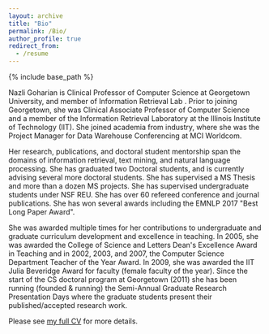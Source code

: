 ```yaml
---
layout: archive
title: "Bio"
permalink: /Bio/
author_profile: true
redirect_from:
  - /resume
---
```


{% include base_path %}

Nazli Goharian is Clinical Professor of Computer Science at Georgetown University, and member of Information Retrieval Lab . Prior to joining Georgetown, she was Clinical Associate Professor of Computer Science and a member of the Information Retrieval Laboratory at the Illinois Institute of Technology (IIT). She joined academia from industry, where she was the Project Manager for Data Warehouse Conferencing at MCI Worldcom.

Her research, publications, and doctoral student mentorship span the domains of information retrieval, text mining, and natural language processing. She has graduated two Doctoral students, and is currently advising several more doctoral students. She has supervised a MS Thesis and more than a dozen MS projects. She has supervised undergraduate students under NSF REU. She has over 60 refereed conference and journal publications. She has won several awards including the EMNLP 2017 "Best Long Paper Award".

She was awarded multiple times for her contributions to undergraduate and graduate curriculum development and excellence in teaching. In 2005, she was awarded the College of Science and Letters Dean's Excellence Award in Teaching and in 2002, 2003, and 2007, the Computer Science Department Teacher of the Year Award. In 2009, she was awarded the IIT Julia Beveridge Award for faculty (female faculty of the year). Since the start of the CS doctoral program at Georgetown (2011) she has been running (founded & running) the Semi-Annual Graduate Research Presentation Days where the graduate students present their published/accepted research work.

Please see [my full CV](../files/cv.pdf) for more details.



<!-- Education
======
* B.S. in Github, Github University, 2012
* M.S. in Jekyll, Github University, 2014
* Ph.D in Version Control Theory, Github University, 2018 (expected)

Work experience
======
* Summer 2015: Research Assistant
  * Github University
  * Duties included: Tagging issues
  * Supervisor: Professor Git

* Fall 2015: Research Assistant
  * Github University
  * Duties included: Merging pull requests
  * Supervisor: Professor Hub

Skills
======
* Skill 1
* Skill 2
  * Sub-skill 2.1
  * Sub-skill 2.2
  * Sub-skill 2.3
* Skill 3

Publications
======
  <ul>{% for post in site.publications %}
    {% include archive-single-cv.html %}
  {% endfor %}</ul>

Talks
======
  <ul>{% for post in site.talks %}
    {% include archive-single-talk-cv.html %}
  {% endfor %}</ul>

Teaching
======
  <ul>{% for post in site.teaching %}
    {% include archive-single-cv.html %}
  {% endfor %}</ul>

Service and leadership
======
* Currently signed in to 43 different slack teams -->
